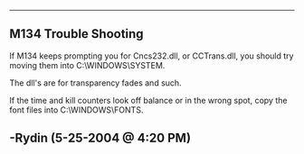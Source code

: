 
-----------------------------------------------
M134 Trouble Shooting
-----------------------------------------------
If M134 keeps prompting you for Cncs232.dll, 
or CCTrans.dll, you should try moving them 
into C:\WINDOWS\SYSTEM.

The dll's are for transparency fades and such.


If the time and kill counters look off balance
or in the wrong spot, copy the font files into
C:\WINDOWS\FONTS.


-Rydin (5-25-2004 @ 4:20 PM)
-----------------------------------------------
